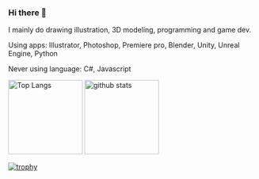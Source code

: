 ### Hi there 👋
I mainly do drawing illustration, 3D modeling, programming and game dev.

Using apps:
Illustrator,
Photoshop,
Premiere pro,
Blender,
Unity,
Unreal Engine,
Python

Never using language:
C#,
Javascript

<p align="left"> 
  <img alt="Top Langs" height="150px" src="https://github-readme-stats.vercel.app/api/top-langs/?username=JrRVvt4ODwM2NQf9MHj1&layout=compact&count_private=true&show_icons=true&theme=onedark" />
  <img alt="github stats" height="150px" src="https://github-readme-stats.vercel.app/api?username=JrRVvt4ODwM2NQf9MHj1&count_private=true&show_icons=true&show_icons=true&theme=onedark" />
</p>

[![trophy](https://github-profile-trophy.vercel.app/?username=JrRVvt4ODwM2NQf9MHj1&theme=onedark&column=7
)](https://github.com/ryo-ma/github-profile-trophy)

